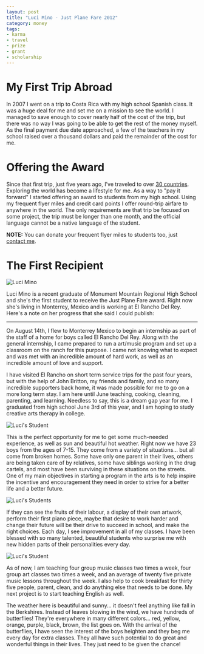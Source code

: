 ```yaml
---
layout: post
title: "Luci Mino - Just Plane Fare 2012"
category: money
tags:
- karma
- travel
- prize
- grant
- scholarship
---
```

# My First Trip Abroad

In 2007 I went on a trip to Costa Rica with my high school Spanish class. It was a huge deal for me and set me on a mission to see the world. I managed to save enough to cover nearly half of the cost of the trip, but there was no way I was going to be able to get the rest of the money myself. As the final payment due date approached, a few of the teachers in my school raised over a thousand dollars and paid the remainder of the cost for me.

# Offering the Award

Since that first trip, just five years ago, I've traveled to over [30 countries](http://dopplr.com/traveller/johndbritton). Exploring the world has become a lifestyle for me. As a way to "pay it forward" I started offering an award to students from my high school. Using my frequent flyer miles and credit card points I offer round-trip airfare to anywhere in the world. The only requirements are that trip be focused on some project, the trip must be longer than one month, and the official language cannot be a native language of the student.

__NOTE:__ You can donate your frequent flyer miles to students too, just [contact me](/contact).

# The First Recipient

![Luci Mino](http://farm9.staticflickr.com/8475/8136458471_4af8329420.jpg)

Luci Mino is a recent graduate of Monument Mountain Regional High School and she's the first student to receive the Just Plane Fare award. Right now she's living in Monterrey, Mexico and is working at El Rancho Del Rey. Here's a note on her progress that she said I could publish:

---

On August 14th, I flew to Monterrey Mexico to begin an internship as part of the staff of a home for boys called El Rancho Del Rey. Along with the general internship, I came prepared to run a art/music program and set up a classroom on the ranch for this purpose. I came not knowing what to expect and was met with an incredible amount of hard work, as well as an incredible amount of love and support.

I have visited El Rancho on short term service trips for the past four years, but with the help of John Britton, my friends and family, and so many incredible supporters back home, it was made possible for me to go on a more long term stay. I am here until June teaching, cooking, cleaning, parenting, and learning. Needless to say, this is a dream gap year for me. I graduated from high school June 3rd of this year, and I am hoping to study creative arts therapy in college.

![Luci's Student](http://farm9.staticflickr.com/8333/8136455009_a05f8dafc6.jpg)

This is the perfect opportunity for me to get some much-needed experience, as well as sun and beautiful hot weather. Right now we have 23 boys from the ages of 7-15. They come from a variety of situations... but all come from broken homes. Some have only one parent in their lives, others are being taken care of by relatives, some have siblings working in the drug cartels, and most have been surviving in these situations on the streets. One of my main objectives in starting a program in the arts is to help inspire the incentive and encouragement they need in order to strive for a better life and a better future.

![Luci's Students](http://farm9.staticflickr.com/8190/8136489476_996303de7b.jpg)

If they can see the fruits of their labour, a display of their own artwork, perform their first piano piece, maybe that desire to work harder and change their future will be their drive to succeed in school, and make the right choices.  Each day, I see improvement in all of my classes. I have been blessed with so many talented, beautiful students who surprise me with new hidden parts of their personalities every day.

![Luci's Student](http://farm9.staticflickr.com/8328/8136491782_4a0ffc3a20.jpg)

As of now, I am teaching four group music classes two times a week, four group art classes two times a week, and an average of twenty five private music lessons throughout the week. I also help to cook breakfast for thirty five people, parent, clean, and do anything else that needs to be done. My next project is to start teaching English as well.

The weather here is beautiful and sunny... it doesn't feel anything like fall in the Berkshires. Instead of leaves blowing in the wind, we have hundreds of butterflies! They're everywhere in many different colors... red, yellow, orange, purple, black, brown, the list goes on. With the arrival of the butterflies, I have seen the interest of the boys heighten and they beg me every day for extra classes. They all have such potential to do great and wonderful things in their lives. They just need to be given the chance!